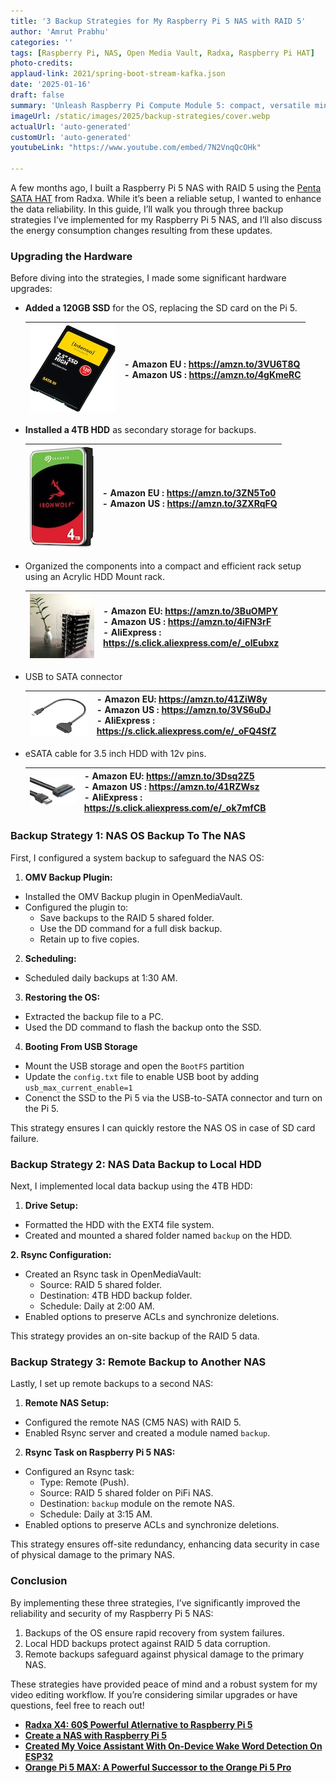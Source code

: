 ```yaml
---
title: '3 Backup Strategies for My Raspberry Pi 5 NAS with RAID 5'
author: 'Amrut Prabhu'
categories: ''
tags: [Raspberry Pi, NAS, Open Media Vault, Radxa, Raspberry Pi HAT]
photo-credits:
applaud-link: 2021/spring-boot-stream-kafka.json
date: '2025-01-16'
draft: false
summary: 'Unleash Raspberry Pi Compute Module 5: compact, versatile mini-computer for high-speed storage, DIY NAS, and innovative projects.'
imageUrl: /static/images/2025/backup-strategies/cover.webp
actualUrl: 'auto-generated'
customUrl: 'auto-generated'
youtubeLink: "https://www.youtube.com/embed/7N2VnqQcOHk"

---
```

<TOCInline toc={props.toc} asDisclosure />  


A few months ago, I built a Raspberry Pi 5 NAS with RAID 5 using the [Penta SATA HAT](https://s.click.aliexpress.com/e/_olCRd9p) from Radxa. While it’s been a reliable setup, I wanted to enhance the data reliability. In this guide, I’ll walk you through three backup strategies I’ve implemented for my Raspberry Pi 5 NAS, and I’ll also discuss the energy consumption changes resulting from these updates.

### Upgrading the Hardware

Before diving into the strategies, I made some significant hardware upgrades:

-   **Added a 120GB SSD** for the OS, replacing the SD card on the Pi 5.
    
    | ![Alt text](/static/images/2025/backup-strategies/ssd.jpg) | - Amazon EU : https://amzn.to/3VU6T8Q <br/>- Amazon US : https://amzn.to/4gKmeRC |
    |-----------------------------|---------------------------------------------------------|
    
-   **Installed a 4TB HDD** as secondary storage for backups.
    
    | ![HDD Drives](/static/images/2025/backup-strategies/hdd.jpg) | - Amazon EU : https://amzn.to/3ZN5To0 <br/>- Amazon US : https://amzn.to/3ZXRqFQ |
    |-----------------------------|---------------------------------------------------------|
    
-   Organized the components into a compact and efficient rack setup using an Acrylic HDD Mount rack.

    | ![Acrylic Rack](/static/images/2025/backup-strategies/case.jpg) | - Amazon EU: https://amzn.to/3BuOMPY <br/>- Amazon US :  https://amzn.to/4iFN3rF  <br/>- AliExpress : https://s.click.aliexpress.com/e/_olEubxz 
    |-----------------------------|---------------------------------------------------------|

-   USB to SATA connector

    | ![Acrylic Rack](/static/images/2025/backup-strategies/usb-sata.jpg) | - Amazon EU: https://amzn.to/41ZiW8y <br/>- Amazon US :  https://amzn.to/3VS6uDJ  <br/>- AliExpress : https://s.click.aliexpress.com/e/_oFQ4SfZ
    |-----------------------------|---------------------------------------------------------|

- eSATA cable for 3.5 inch HDD with 12v pins.

    | ![Acrylic Rack](/static/images/2025/backup-strategies/esata.jpg) | - Amazon EU: https://amzn.to/3Dsq2Z5 <br/>- Amazon US :  https://amzn.to/41RZWsz  <br/>- AliExpress : https://s.click.aliexpress.com/e/_ok7mfCB
    |-----------------------------|---------------------------------------------------------|


### Backup Strategy 1: NAS OS Backup To The NAS

First, I configured a system backup to safeguard the NAS OS:

1.  **OMV Backup Plugin:**

-   Installed the OMV Backup plugin in OpenMediaVault.
-   Configured the plugin to:
    -   Save backups to the RAID 5 shared folder.
    -   Use the DD command for a full disk backup.
    -   Retain up to five copies.


2. **Scheduling:**

-   Scheduled daily backups at 1:30 AM.

3. **Restoring the OS:**

-   Extracted the backup file to a PC.
-   Used the DD command to flash the backup onto the SSD.

4. **Booting From USB Storage**

-   Mount the USB storage and open the `BootFS` partition
-   Update the `config.txt` file to enable USB boot by adding `usb_max_current_enable=1`
-   Conenct the SSD to the Pi 5 via the USB-to-SATA connector and turn on the Pi 5.

This strategy ensures I can quickly restore the NAS OS in case of SD card failure.

### Backup Strategy 2: NAS Data Backup to Local HDD

Next, I implemented local data backup using the 4TB HDD:

1.  **Drive Setup:**

-   Formatted the HDD with the EXT4 file system.
-   Created and mounted a shared folder named `backup` on the HDD.

**2. Rsync Configuration:**

-   Created an Rsync task in OpenMediaVault:
    - Source: RAID 5 shared folder.
    - Destination: 4TB HDD backup folder.
    - Schedule: Daily at 2:00 AM.
-   Enabled options to preserve ACLs and synchronize deletions.

This strategy provides an on-site backup of the RAID 5 data.

### Backup Strategy 3: Remote Backup to Another NAS

Lastly, I set up remote backups to a second NAS:

1.  **Remote NAS Setup:**

-   Configured the remote NAS (CM5 NAS) with RAID 5.
-   Enabled Rsync server and created a module named `backup`.

2. **Rsync Task on Raspberry Pi 5 NAS:**

-   Configured an Rsync task:
    - Type: Remote (Push).
    - Source: RAID 5 shared folder on PiFi NAS.
    - Destination: `backup` module on the remote NAS.
    - Schedule: Daily at 3:15 AM.
-   Enabled options to preserve ACLs and synchronize deletions.

This strategy ensures off-site redundancy, enhancing data security in case of physical damage to the primary NAS.

### Conclusion

By implementing these three strategies, I’ve significantly improved the reliability and security of my Raspberry Pi 5 NAS:

1.  Backups of the OS ensure rapid recovery from system failures.
2.  Local HDD backups protect against RAID 5 data corruption.
3.  Remote backups safeguard against physical damage to the primary NAS.

These strategies have provided peace of mind and a robust system for my video editing workflow. If you’re considering similar upgrades or have questions, feel free to reach out!

-   [**Radxa X4: 60$ Powerful Atlernative to Raspberry Pi 5**](https://smarthomecircle.com/radxa-x4-alternative-to-raspberry-pi-5)
-   [**Create a NAS with Raspberry Pi 5**](https://smarthomecircle.com/create-nas-with-raspberry-pi-5)
-   [**Created My Voice Assistant With On-Device Wake Word Detection On ESP32**](https://smarthomecircle.com/How-I-created-my-voice-assistant-with-on-device-wake-word-using-home-assistant)
-   [**Orange Pi 5 MAX: A Powerful Successor to the Orange Pi 5 Pro**](https://smarthomecircle.com/Orange-pi-5-max-a-powerful-successor-to-orange-pi-5-pro)

